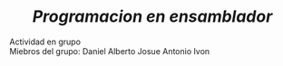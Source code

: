 <h1 align = "center" > <em> Programacion en ensamblador </em> </h1>
Actividad en grupo <br>
Miebros del grupo:
Daniel Alberto
Josue
Antonio
Ivon
